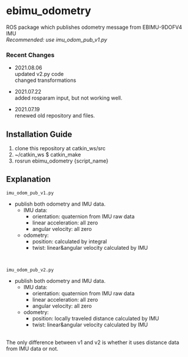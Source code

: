 # ebimu_odometry
ROS package which publishes odometry message from EBIMU-9DOFV4 IMU </br>
*Recommended: use imu_odom_pub_v1.py<br/>*
### Recent Changes
* 2021.08.06 </br>
updated v2.py code <br/>
changed transformations

* 2021.07.22 </br>
added rosparam input, but not working well.
* 2021.07.19 </br>
renewed old repository and files.

Installation Guide
--

1. clone this repository at catkin_ws/src
2. ~/catkin_ws $ catkin_make
3. rosrun ebimu_odometry {script_name}

Explanation
--

```imu_odom_pub_v1.py```<br/>
* publish both odometry and IMU data.
    * IMU data:
        * orientation: quaternion from IMU raw data
        * linear acceleration: all zero
        * angular velocity: all zero
    * odometry:
        * position: calculated by integral
        * twist: linear&angular velocity calculated by IMU
<br/>

```imu_odom_pub_v2.py```<br/>
* publish both odometry and IMU data.
    * IMU data:
        * orientation: quaternion from IMU raw data
        * linear acceleration: all zero
        * angular velocity: all zero
    * odometry:
        * position: locally traveled distance calculated by IMU
        * twist: linear&angular velocity calculated by IMU
<br/>
The only difference between v1 and v2 is whether it uses distance data from IMU data or not.

